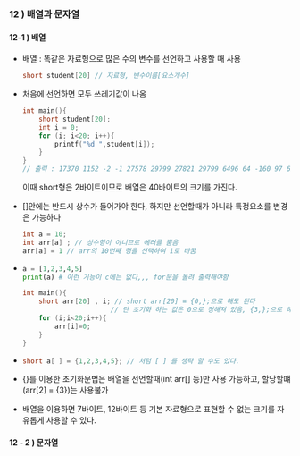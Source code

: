 ### 12 ) 배열과 문자열

#### 12-1 ) 배열

- 배열 : 똑같은 자료형으로 많은 수의 변수를 선언하고 사용할 때 사용

  ```c
  short student[20] // 자료형, 변수이름[요소개수]
  ```

- 처음에 선언하면 모두 쓰레기값이 나옴

  ```c
  int main(){
      short student[20];
      int i = 0;
      for (i; i<20; i++){
          printf("%d ",student[i]);
      }   
  }
  // 출력 : 17370 1152 -2 -1 27578 29799 27821 29799 6496 64 -160 97 6587 64 6496 64 0 0 4096 60 과같이 dummy값이 나오고 계속바뀜
  ```

  이때 short형은 2바이트이므로 배열은 40바이트의 크기를 가진다.

- []안에는 반드시 상수가 들어가야 한다, 하지만 선언할때가 아니라 특정요소를 변경은 가능하다

  ```c
  int a = 10;
  int arr[a] ; // 상수형이 아니므로 에러를 뿜음
  arr[a] = 1 // arr의 10번째 행을 선택하여 1로 바꿈
  ```

- ```python
  a = [1,2,3,4,5]
  print(a) # 이런 기능이 c에는 없다,,, for문을 돌려 출력해야함
  ```

  ```c
  int main(){
      short arr[20] , i; // short arr[20] = {0,};으로 해도 된다
      					// 단 초기화 하는 값은 0으로 정해져 있음, {3,};으로 해도 3,0,0,0... 이 됨
      for (i;i<20;i++){
          arr[i]=0;
      }
  }
  ```

- ```c
  short a[ ] = {1,2,3,4,5}; // 처럼 [ ] 를 생략 할 수도 있다.
  ```

- {}를 이용한 초기화문법은 배열을 선언할때(int arr[] 등)만 사용 가능하고, 할당할떄(arr[2] = {3})는 사용불가

- 배열을 이용하면 7바이트, 12바이트 등 기본 자료형으로 표현할 수 없는 크기를 자유롭게 사용할 수 있다.



#### 12 - 2 ) 문자열



